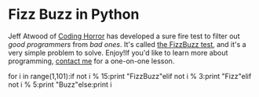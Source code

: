 # Fizz Buzz in Python

  Jeff Atwood of [Coding Horror](http://codinghorror.com) has developed a sure fire test to filter out *good programmers* from *bad ones*. It's called  [the FizzBuzz test](http://www.codinghorror.com/blog/archives/000781.html), and it's a very simple problem to solve. Enjoy!If you'd like to learn more about programming, [contact me](/about) for a one\-on\-one lesson.

  for i in range(1,101\):if not i % 15:print "FizzBuzz"elif not i % 3:print "Fizz"elif not i % 5:print "Buzz"else:print i 

 
